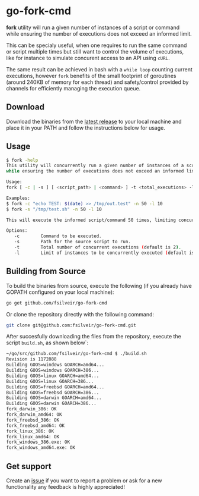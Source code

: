 # go-fork-cmd

**fork** utility will run a given number of instances of a script or command while ensuring the number of executions does not exceed an informed limit.

This can be specialy useful, when one requires to run the same command or script multiple times but still want to control the volume of executions, like for instance to simulate concurent access to an API using `cURL`. 

The same result can be achieved in bash with a `while loop` counting current executions, however `fork` benefits of the small footprint of goroutines (around 240KB of memory for each thread) and safety/control provided by channels for efficiently managing the execution queue.

## Download

Download the binaries from the [latest release](https://github.com/fsilveir/go-fork-cmd/releases/latest) to your local machine and place it in your PATH and follow the instructions below for usage.

## Usage

```bash
$ fork -help
This utility will concurrently run a given number of instances of a script or command 
while ensuring the number of executions does not exceed an informed limit.

Usage:
fork [ -c | -s ] [ <script_path> | <command> ] -t <total_executions> -l <limit>

Examples:
$ fork -c "echo TEST: $(date) >> /tmp/out.test" -n 50 -l 10
$ fork -s "/tmp/test.sh" -n 50 -l 10

This will execute the informed script/command 50 times, limiting concurrency to 10 at the time.

Options:
   -c        Command to be executed.
   -s        Path for the source script to run.
   -t        Total number of concurrent executions (default is 2).
   -l        Limit of instances to be concurrently executed (default is 10).
```

## Building from Source

To build the binaries from source, execute the following (if you already have GOPATH configured on your local machine):

```bash
go get github.com/fsilveir/go-fork-cmd
```
Or clone the repository directly with the following command:

```bash
git clone git@github.com:fsilveir/go-fork-cmd.git
```

After succesfully downloading the files from the repository, execute the script `build.sh`, as shown below`:

```bash
~/go/src/github.com/fsilveir/go-fork-cmd $ ./build.sh 
Revision is 1172888
Building GOOS=windows GOARCH=amd64...
Building GOOS=windows GOARCH=386...
Building GOOS=linux GOARCH=amd64...
Building GOOS=linux GOARCH=386...
Building GOOS=freebsd GOARCH=amd64...
Building GOOS=freebsd GOARCH=386...
Building GOOS=darwin GOARCH=amd64...
Building GOOS=darwin GOARCH=386...
fork_darwin_386: OK
fork_darwin_amd64: OK
fork_freebsd_386: OK
fork_freebsd_amd64: OK
fork_linux_386: OK
fork_linux_amd64: OK
fork_windows_386.exe: OK
fork_windows_amd64.exe: OK
```

## Get support

Create an [issue](https://github.com/fsilveir/go-fork-cmd/issues) if you want to report a problem or ask for a new functionality any feedback is highly appreciated!
